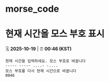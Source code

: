 # morse_code
# 현재 시간을 모스 부호 표시
<!-- MORSE_TIME_START -->
🗓️ **2025-10-19** | ⏰ **00:46 (KST)**

```
현재 시간을 입력하세요. 모스 부호로 바꿉니다
----- ----- ....- -....
모스 부호를 다시 현재 시간으로 바꿉니다
0046
```
<!-- MORSE_TIME_END -->
